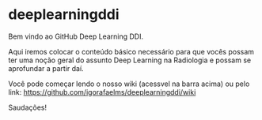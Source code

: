 # deeplearningddi

Bem vindo ao GitHub Deep Learning DDI.

Aqui iremos colocar o conteúdo básico necessário para que vocês possam ter uma noção geral do assunto Deep Learning na Radiologia e possam se aprofundar a partir daí.

Você pode começar lendo o nosso wiki (acessvel na barra acima) ou pelo link: https://github.com/igorafaelms/deeplearningddi/wiki

Saudações!
